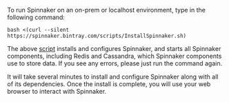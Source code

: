To run Spinnaker on an on-prem or localhost environment, type in the following command:

    bash <(curl --silent https://spinnaker.bintray.com/scripts/InstallSpinnaker.sh)

The above [script](https://github.com/spinnaker/spinnaker/blob/master/InstallSpinnaker.sh) installs and configures Spinnaker, and starts all Spinnaker components, including Redis and Cassandra, which Spinnaker components use to store data. If you see any errors, please just run the command again.

It will take several minutes to install and configure Spinnaker along with all of its dependencies. Once the install is complete, you will use your web browser to interact with Spinnaker.

